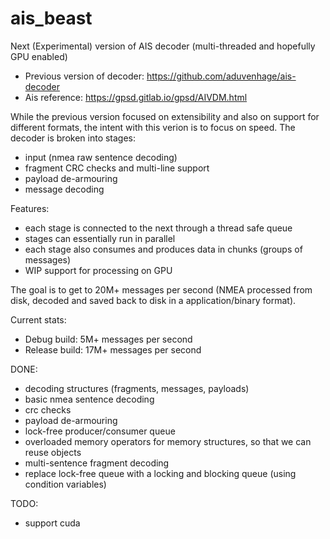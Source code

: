 # ais_beast
Next (Experimental) version of AIS decoder (multi-threaded and hopefully GPU enabled)
- Previous version of decoder: https://github.com/aduvenhage/ais-decoder
- Ais reference: https://gpsd.gitlab.io/gpsd/AIVDM.html

While the previous version focused on extensibility and also on support for different formats, the intent with this verion is to focus on speed.
The decoder is broken into stages:
- input (nmea raw sentence decoding)
- fragment CRC checks and multi-line support
- payload de-armouring
- message decoding

Features:
- each stage is connected to the next through a thread safe queue
- stages can essentially run in parallel
- each stage also consumes and produces data in chunks (groups of messages)
- WIP support for processing on GPU

The goal is to get to 20M+ messages per second (NMEA processed from disk, decoded and saved back to disk in a application/binary format).

Current stats:
- Debug build: 5M+ messages per second
- Release build: 17M+ messages per second

DONE:
- decoding structures (fragments, messages, payloads)
- basic nmea sentence decoding
- crc checks
- payload de-armouring
- lock-free producer/consumer queue
- overloaded memory operators for memory structures, so that we can reuse objects
- multi-sentence fragment decoding
- replace lock-free queue with a locking and blocking queue (using condition variables)

TODO:
- support cuda


